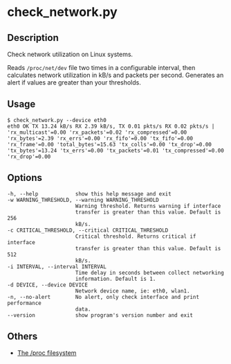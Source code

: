 # check_network.py

## Description

Check network utilization on Linux systems.

Reads `/proc/net/dev` file two times in a configurable interval, then
calculates network utilization in kB/s and packets per second. Generates an
alert if values are greater than your thresholds.


## Usage

    $ check_network.py --device eth0
    eth0 OK TX 13.24 kB/s RX 2.39 kB/s, TX 0.01 pkts/s RX 0.02 pkts/s | 'rx_multicast'=0.00 'rx_packets'=0.02 'rx_compressed'=0.00 'rx_bytes'=2.39 'rx_errs'=0.00 'rx_fifo'=0.00 'tx_fifo'=0.00 'rx_frame'=0.00 'total_bytes'=15.63 'tx_colls'=0.00 'tx_drop'=0.00 'tx_bytes'=13.24 'tx_errs'=0.00 'tx_packets'=0.01 'tx_compressed'=0.00 'rx_drop'=0.00


## Options

    -h, --help            show this help message and exit
    -w WARNING_THRESHOLD, --warning WARNING_THRESHOLD
                          Warning threshold. Returns warning if interface
                          transfer is greater than this value. Default is 256
                          kB/s.
    -c CRITICAL_THRESHOLD, --critical CRITICAL_THRESHOLD
                          Critical threshold. Returns critical if interface
                          transfer is greater than this value. Default is 512
                          kB/s.
    -i INTERVAL, --interval INTERVAL
                          Time delay in seconds between collect networking
                          information. Default is 1.
    -d DEVICE, --device DEVICE
                          Network device name, ie: eth0, wlan1.
    -n, --no-alert        No alert, only check interface and print performance
                          data.
    --version             show program's version number and exit


## Others

* [The /proc filesystem](https://www.kernel.org/doc/Documentation/filesystems/proc.txt)
